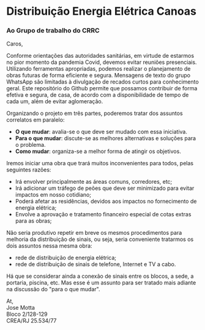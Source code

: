 # Distribuição Energia Elétrica Canoas
  
### Ao Grupo de trabalho do CRRC

Caros,

Conforme orientações das autoridades sanitárias, em virtude de estarmos no pior momento da pandemia Covid, devemos evitar reuniões presenciais. Utilizando ferramentas apropriadas, podemos realizar o planejamento de obras futuras de forma eficiente e segura. Mensagens de texto do grupo WhatsApp são limitadas à divulgação de recados curtos para conhecimento geral. Este repositório do Github permite que possamos contribuir de forma efetiva e segura, de casa, de acordo com a disponibilidade de tempo de cada um, além de evitar aglomeração.

Organizando o projeto em três partes, poderemos tratar dos assuntos correlatos em paralelo:

- **O que mudar**: avalia-se o que deve ser mudado com essa iniciativa.
- **Para o que mudar**: discute-se as melhores alternativas e soluções para o problema.
- **Como mudar**: organiza-se a melhor forma de atingir os objetivos.

Iremos iniciar uma obra que trará muitos inconvenientes para todos, pelas seguintes razões:

- Irá envolver principalmente as áreas comuns, corredores, etc;
- Irá adicionar um tráfego de peões que deve ser minimizado para evitar impactos em nosso cotidiano;
- Poderá afetar as residências, devidos aos impactos no fornecimento de energia elétrica;
- Envolve a aprovação e tratamento financeiro especial de cotas extras para as obras;

Não seria produtivo repetir em breve os mesmos procedimentos para melhoria da distribuição de sinais, ou seja, seria conveniente tratarmos os dois assuntos nessa mesma obra:

- rede de distribuição de energia elétrica;
- rede de distribuição de sinais de telefone, Internet e TV a cabo.

Há que se considerar ainda a conexão de sinais entre os blocos, a sede, a portaria, piscina, etc. Mas esse é um assunto para ser tratado mais adiante na discussão do "para o que mudar".

At,  
Jose Motta  
Bloco 2/128-129  
CREA/RJ 25.534/77